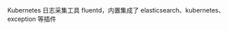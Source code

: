 Kubernetes 日志采集工具 fluentd，内置集成了 elasticsearch、kubernetes、exception 等插件

[fluentd]: http://www.fluentd.org/
[elasticsearch]: https://www.elastic.co/products/elasticsearch
[kubernetes]: https://kubernetes.io
[image]: https://hub.docker.com/r/mydlqclub/fluentd-elasticsearch
